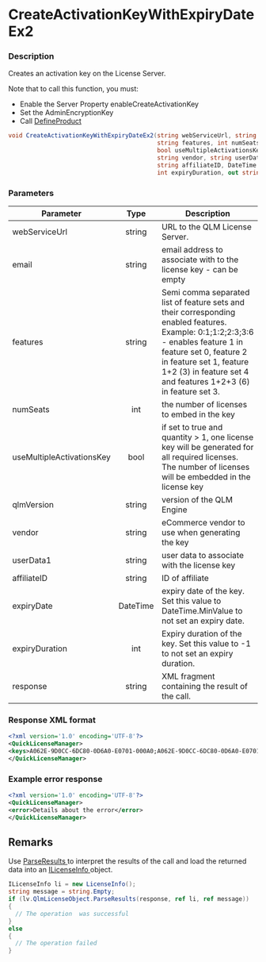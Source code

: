 # CreateActivationKeyWithExpiryDateEx2

### Description

Creates an activation key on the License Server.

Note that to call this function, you must:

* Enable the Server Property enableCreateActivationKey
* Set the AdminEncryptionKey
* Call [DefineProduct](https://soraco.readme.io/reference/defineproduct)

```csharp
void CreateActivationKeyWithExpiryDateEx2(string webServiceUrl, string email, 
                                          string features, int numSeats, 
                                          bool useMultipleActivationsKey, string qlmVersion, 
                                          string vendor, string userData1, 
                                          string affiliateID, DateTime expiryDate, 
                                          int expiryDuration, out string response)
```

### Parameters

| Parameter                 |   Type   | Description                                                                                                                                                                                                                                              |
| ------------------------- | :------: | -------------------------------------------------------------------------------------------------------------------------------------------------------------------------------------------------------------------------------------------------------- |
| webServiceUrl             |  string  | URL to the QLM License Server.                                                                                                                                                                                                                           |
| email                     |  string  | email address to associate with to the license key - can be empty                                                                                                                                                                                        |
| features                  |  string  | Semi comma separated list of feature sets and their corresponding enabled features. Example: 0:1;1:2;2:3;3:6 - enables feature 1 in feature set 0, feature 2 in feature set 1, feature 1+2 (3) in feature set 4 and features 1+2+3 (6) in feature set 3. |
| numSeats                  |    int   | the number of licenses to embed in the key                                                                                                                                                                                                               |
| useMultipleActivationsKey |   bool   | if set to true and quantity > 1, one license key will be generated for all required licenses. The number of licenses will be embedded in the license key                                                                                                 |
| qlmVersion                |  string  | version of the QLM Engine                                                                                                                                                                                                                                |
| vendor                    |  string  | eCommerce vendor to use when generating the key                                                                                                                                                                                                          |
| userData1                 |  string  | user data to associate with the license key                                                                                                                                                                                                              |
| affiliateID               |  string  | ID of affiliate                                                                                                                                                                                                                                          |
| expiryDate                | DateTime | expiry date of the key. Set this value to DateTime.MinValue to not set an expiry date.                                                                                                                                                                   |
| expiryDuration            |    int   | Expiry duration of the key. Set this value to -1 to not set an expiry duration.                                                                                                                                                                          |
| response                  |  string  | XML fragment containing the result of the call.                                                                                                                                                                                                          |

### Response XML format

```xml
<?xml version='1.0' encoding='UTF-8'?>
<QuickLicenseManager>
<keys>A062E-9D0CC-6DC80-0D6A0-E0701-000A0;A062E-9D0CC-6DC80-0D6A0-E0701-000A0</keys>
</QuickLicenseManager>
```

### Example error response

```xml
<?xml version='1.0' encoding='UTF-8'?>
<QuickLicenseManager>
<error>Details about the error</error>
</QuickLicenseManager>
```

## Remarks

Use [ParseResults ](https://soraco.readme.io/reference/parseresults)to interpret the results of the call and load the returned data into an [ILicenseInfo ](https://soraco.readme.io/reference/ilicenseinfo)object.

```c#
ILicenseInfo li = new LicenseInfo();
string message = string.Empty;
if (lv.QlmLicenseObject.ParseResults(response, ref li, ref message))
{
  // The operation  was successful	
}
else
{
  // The operation failed
}
```
